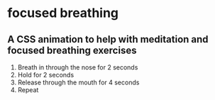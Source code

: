 # focused breathing
## A CSS animation to help with meditation and focused breathing exercises

1. Breath in through the nose for 2 seconds
1. Hold for 2 seconds
1. Release through the mouth for 4 seconds
1. Repeat
